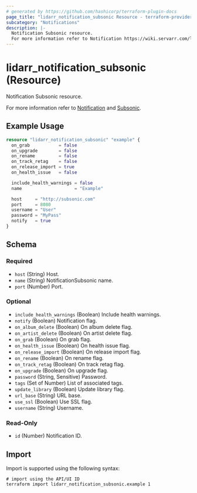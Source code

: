 ```yaml
---
# generated by https://github.com/hashicorp/terraform-plugin-docs
page_title: "lidarr_notification_subsonic Resource - terraform-provider-lidarr"
subcategory: "Notifications"
description: |-
  Notification Subsonic resource.
  For more information refer to Notification https://wiki.servarr.com/lidarr/settings#connect and Subsonic https://wiki.servarr.com/lidarr/supported#xbmc.
---
```


# lidarr_notification_subsonic (Resource)

<!-- subcategory:Notifications -->Notification Subsonic resource.
For more information refer to [Notification](https://wiki.servarr.com/lidarr/settings#connect) and [Subsonic](https://wiki.servarr.com/lidarr/supported#xbmc).

## Example Usage

```terraform
resource "lidarr_notification_subsonic" "example" {
  on_grab           = false
  on_upgrade        = false
  on_rename         = false
  on_track_retag    = false
  on_release_import = true
  on_health_issue   = false

  include_health_warnings = false
  name                    = "Example"

  host     = "http://subsonic.com"
  port     = 8080
  username = "User"
  password = "MyPass"
  notify   = true
}
```

<!-- schema generated by tfplugindocs -->
## Schema

### Required

- `host` (String) Host.
- `name` (String) NotificationSubsonic name.
- `port` (Number) Port.

### Optional

- `include_health_warnings` (Boolean) Include health warnings.
- `notify` (Boolean) Notification flag.
- `on_album_delete` (Boolean) On album delete flag.
- `on_artist_delete` (Boolean) On artist delete flag.
- `on_grab` (Boolean) On grab flag.
- `on_health_issue` (Boolean) On health issue flag.
- `on_release_import` (Boolean) On release import flag.
- `on_rename` (Boolean) On rename flag.
- `on_track_retag` (Boolean) On track retag flag.
- `on_upgrade` (Boolean) On upgrade flag.
- `password` (String, Sensitive) Password.
- `tags` (Set of Number) List of associated tags.
- `update_library` (Boolean) Update library flag.
- `url_base` (String) URL base.
- `use_ssl` (Boolean) Use SSL flag.
- `username` (String) Username.

### Read-Only

- `id` (Number) Notification ID.

## Import

Import is supported using the following syntax:

```shell
# import using the API/UI ID
terraform import lidarr_notification_subsonic.example 1
```
